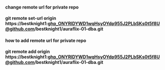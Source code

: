 #### change remote url for private repo
**git remote set-url origin https://bestknight1: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@github.com/bestknight1/auraflix-01-dba.git**

#### how to add remote url for private repo
**git remote add origin https://bestknight1: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@github.com/bestknight1/auraflix-01-dba.git**
